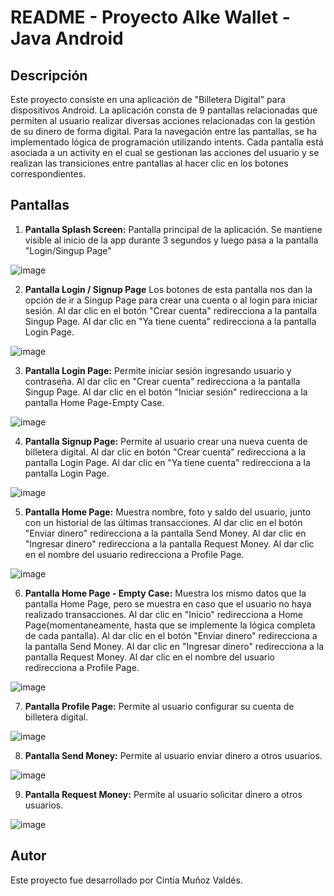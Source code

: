 # README - Proyecto Alke Wallet - Java Android

## Descripción
Este proyecto consiste en una aplicación de "Billetera Digital" para dispositivos Android. La aplicación consta de 9 pantallas relacionadas que permiten al usuario realizar diversas acciones relacionadas con la gestión de su dinero de forma digital. Para la navegación entre las pantallas, se ha implementado lógica de programación utilizando intents. Cada pantalla está asociada a un activity en el cual se gestionan las acciones del usuario y se realizan las transiciones entre pantallas al hacer clic en los botones correspondientes.

## Pantallas
1. **Pantalla Splash Screen:** Pantalla principal de la aplicación. Se mantiene visible al inicio de la app durante 3 segundos y luego pasa a la pantalla "Login/Singup Page"

![image](https://github.com/Cintia-MV/AlkeWalletJavaAndroid/assets/99772130/0c5e21b8-8c17-4486-9428-19f2cac24d6d)


2. **Pantalla Login / Signup Page** Los botones de esta pantalla nos dan la opción de ir a Singup Page para crear una cuenta o al login para iniciar sesión. Al dar clic en el botón "Crear cuenta" redirecciona a la pantalla Singup Page. Al dar clic en "Ya tiene cuenta" redirecciona a la pantalla Login Page.

![image](https://github.com/Cintia-MV/AlkeWalletJavaAndroid/assets/99772130/a8d92101-ea84-46ea-ab87-f2323efcd4d5)

3. **Pantalla Login Page:** Permite iniciar sesión ingresando usuario y contraseña.  Al dar clic en "Crear cuenta" redirecciona a la pantalla Singup Page. Al dar clic en el botón "Iniciar sesión" redirecciona a la pantalla Home Page-Empty Case.

![image](https://github.com/Cintia-MV/AlkeWalletJavaAndroid/assets/99772130/9f2b50d3-7fd0-40c5-b67a-16520b5e2d96)


4. **Pantalla Signup Page:** Permite al usuario crear una nueva cuenta de billetera digital. Al dar clic en botón "Crear cuenta" redirecciona a la pantalla Login Page. Al dar clic en "Ya tiene cuenta" redirecciona a la pantalla Login Page.

![image](https://github.com/Cintia-MV/AlkeWalletJavaAndroid/assets/99772130/36ab3c24-cf4d-48e3-933e-aefedd150739)

5. **Pantalla Home Page:** Muestra nombre, foto y saldo del usuario, junto con un historial de las últimas transacciones. Al dar clic en el botón "Enviar dinero" redirecciona a la pantalla Send Money. Al dar clic en "Ingresar dinero" redirecciona a la pantalla Request Money. Al dar clic en el nombre del usuario redirecciona a Profile Page.

![image](https://github.com/Cintia-MV/AlkeWalletJavaAndroid/assets/99772130/b86832e2-8f2a-4516-a8f9-9b265fb33b88)

6. **Pantalla Home Page - Empty Case:** Muestra los mismo datos que la pantalla Home Page, pero se muestra en caso que el usuario no haya realizado transacciones. Al dar clic en "Inicio" redirecciona a Home Page(momentaneamente, hasta que se implemente la lógica completa de cada pantalla). Al dar clic en el botón "Enviar dinero" redirecciona a la pantalla Send Money. Al dar clic en "Ingresar dinero" redirecciona a la pantalla Request Money. Al dar clic en el nombre del usuario redirecciona a Profile Page.

![image](https://github.com/Cintia-MV/AlkeWalletJavaAndroid/assets/99772130/07ee3c9a-2eb9-4780-a1c2-5df5a524e61a)

7. **Pantalla Profile Page:** Permite al usuario configurar su cuenta de billetera digital. 

![image](https://github.com/Cintia-MV/AlkeWalletJavaAndroid/assets/99772130/a3ca2463-19b6-4194-84f1-1a563e549a4e)

8. **Pantalla Send Money:**  Permite al usuario enviar dinero a otros usuarios.

![image](https://github.com/Cintia-MV/AlkeWalletJavaAndroid/assets/99772130/2d1990b1-a447-4238-a96e-a72c362f8bdc)

9. **Pantalla Request Money:** Permite al usuario solicitar dinero a otros usuarios.

![image](https://github.com/Cintia-MV/AlkeWalletJavaAndroid/assets/99772130/b4e04b04-c540-4fae-a8d6-f753a6296656)


## Autor
Este proyecto fue desarrollado por Cintia Muñoz Valdés.
